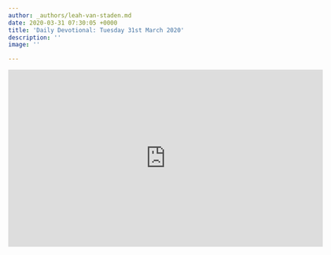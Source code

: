 ```yaml
---
author: _authors/leah-van-staden.md
date: 2020-03-31 07:30:05 +0000
title: 'Daily Devotional: Tuesday 31st March 2020'
description: ''
image: ''

---
```

<iframe src="https://player.vimeo.com/video/402463289" width="640" height="360" frameborder="0" allow="autoplay; fullscreen" allowfullscreen></iframe>